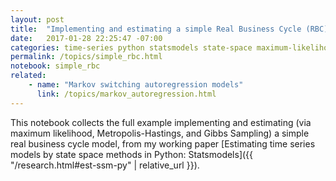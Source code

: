 ```yaml
---
layout: post
title:  "Implementing and estimating a simple Real Business Cycle (RBC) model"
date:   2017-01-28 22:25:47 -07:00
categories: time-series python statsmodels state-space maximum-likelihood bayesian metropolis-hastings gibbs-sampling real-business-cycle dsge-model
permalink: /topics/simple_rbc.html
notebook: simple_rbc
related:
    - name: "Markov switching autoregression models"
      link: /topics/markov_autoregression.html
---
```


This notebook collects the full example implementing and estimating (via maximum likelihood, Metropolis-Hastings, and Gibbs Sampling) a simple real business cycle model, from my working paper [Estimating time series models by state space methods in Python: Statsmodels]({{ "/research.html#est-ssm-py" | relative_url }}).